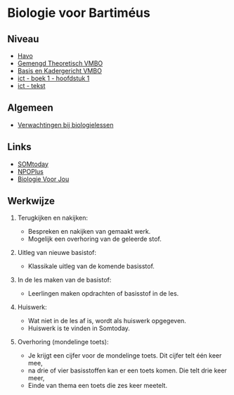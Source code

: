 # Biologie voor Bartiméus

## Niveau

* [Havo](havo/havo.md)
* [Gemengd Theoretisch VMBO](gt/gt.md)
* [Basis en Kadergericht VMBO](bk/bk.md)
* [ict - boek 1 - hoofdstuk 1](ict/b1h1.md)
* [ict - tekst](ict/iris_verhaal.txt)

## Algemeen

* [Verwachtingen bij biologielessen](lesplanning/Werkblad_Verwachtingen_Biologie.pdf)

## Links

* [SOMtoday](https://www.somtoday.nl)
* [NPOPlus](https://www.npoplus.nl)
* [Biologie Voor Jou](https://www.inloggenvo.malmberg.nl)


## Werkwijze
1. Terugkijken en nakijken:
   - Bespreken en nakijken van gemaakt werk.
   - Mogelijk een overhoring van de geleerde stof.

2. Uitleg van nieuwe basistof:
   - Klassikale uitleg van de komende basisstof.

3. In de les maken van de basistof:
   - Leerlingen maken opdrachten of basisstof in de les.

4. Huiswerk:
   - Wat niet in de les af is, wordt als huiswerk opgegeven.
   - Huiswerk is te vinden in Somtoday.

5. Overhoring (mondelinge toets):
   - Je krijgt een cijfer voor de mondelinge toets. Dit cijfer telt één keer mee,
   - na drie of vier basisstoffen kan er een toets komen. Die telt drie keer meer,
   - Einde van thema een toets die zes keer meetelt.


